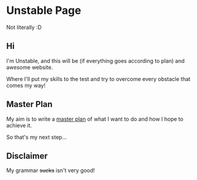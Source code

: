 # Unstable Page

Not literally :D

## Hi

I'm Unstable, and this will be (if everything goes according to plan) and awesome website.

Where I'll put my skills to the test and try to overcome every obstacle that comes my way!

## Master Plan

My aim is to write a [master plan](master-plan.md) of what I want to do and how I hope to achieve it.

So that's my next step...

## Disclaimer

My grammar ~~sucks~~ isn't very good!
